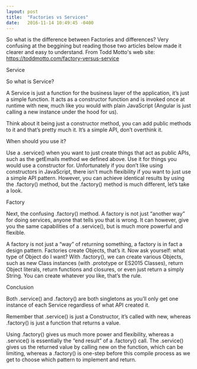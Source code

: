 ```yaml
---
layout: post
title:  "Factories vs Services"
date:   2016-11-14 10:49:45 -0400
---
```


So what is the difference between Factories and differences? Very confusing at the beggining but reading those two articles below made it clearer and easy to understand.
From Todd Motto's web site:
https://toddmotto.com/factory-versus-service

Service

So what is Service?

A Service is just a function for the business layer of the application, it’s just a simple function. It acts as a constructor function and is invoked once at runtime with new, much like you would with plain JavaScript (Angular is just calling a new instance under the hood for us).

Think about it being just a constructor method, you can add public methods to it and that’s pretty much it. It’s a simple API, don’t overthink it.

When should you use it?

Use a .service() when you want to just create things that act as public APIs, such as the getEmails method we defined above. Use it for things you would use a constructor for. Unfortunately if you don’t like using constructors in JavaScript, there isn’t much flexibility if you want to just use a simple API pattern. However, you can achieve identical results by using the .factory() method, but the .factory() method is much different, let’s take a look.

Factory

Next, the confusing .factory() method. A factory is not just “another way” for doing services, anyone that tells you that is wrong. It can however, give you the same capabilities of a .service(), but is much more powerful and flexible.

A factory is not just a “way” of returning something, a factory is in fact a design pattern. Factories create Objects, that’s it. Now ask yourself: what type of Object do I want? With .factory(), we can create various Objects, such as new Class instances (with .prototype or ES2015 Classes), return Object literals, return functions and closures, or even just return a simply String. You can create whatever you like, that’s the rule.

Conclusion

Both .service() and .factory() are both singletons as you’ll only get one instance of each Service regardless of what API created it.

Remember that .service() is just a Constructor, it’s called with new, whereas .factory() is just a function that returns a value.

Using .factory() gives us much more power and flexibility, whereas a .service() is essentially the “end result” of a .factory() call. The .service() gives us the returned value by calling new on the function, which can be limiting, whereas a .factory() is one-step before this compile process as we get to choose which pattern to implement and return.